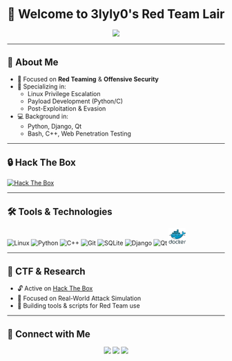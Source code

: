 <h1 align="center">👋 Welcome to 3lyly0's Red Team Lair</h1>
<p align="center">
  <img src="https://readme-typing-svg.demolab.com?font=Fira+Code&weight=500&pause=1000&color=F75409&center=true&vCenter=true&width=450&lines=Offensive+Security+Learner;Linux+Red+Team+Enthusiast;Python+Backdoor+Builder;CTF+Player+%7C+HackTheBox+%7C+Linux+Exploitation" />
</p>

---

## 🧠 About Me

- 🎯 Focused on **Red Teaming** & **Offensive Security**
- 🐧 Specializing in:
  - Linux Privilege Escalation
  - Payload Development (Python/C)
  - Post-Exploitation & Evasion
- 💻 Background in:
  - Python, Django, Qt
  - Bash, C++, Web Penetration Testing

---

## 🔒 Hack The Box

<a href="https://app.hackthebox.com/profile/2013583" target="_blank">
  <img src="https://www.hackthebox.com/badge/image/2013583" alt="Hack The Box" />
</a>

---

## 🛠 Tools & Technologies

<p align="left">
  <img src="https://cdn.jsdelivr.net/gh/devicons/devicon/icons/linux/linux-original.svg" width="40" title="Linux"/>
  <img src="https://cdn.jsdelivr.net/gh/devicons/devicon/icons/python/python-original.svg" width="40" title="Python"/>
  <img src="https://cdn.jsdelivr.net/gh/devicons/devicon/icons/cplusplus/cplusplus-original.svg" width="40" title="C++"/>
  <img src="https://www.vectorlogo.zone/logos/git-scm/git-scm-icon.svg" width="40" title="Git"/>
  <img src="https://www.vectorlogo.zone/logos/sqlite/sqlite-icon.svg" width="40" title="SQLite"/>
  <img src="https://cdn.worldvectorlogo.com/logos/django.svg" width="40" title="Django"/>
  <img src="https://upload.wikimedia.org/wikipedia/commons/0/0b/Qt_logo_2016.svg" width="40" title="Qt"/>
  <img src="https://raw.githubusercontent.com/devicons/devicon/master/icons/docker/docker-original-wordmark.svg" width="40" title="Docker"/>
</p>

---

## 🧠 CTF & Research

- 🔓 Active on [Hack The Box](https://app.hackthebox.com/users/2013583)
- 🎯 Focused on Real-World Attack Simulation
- 🧪 Building tools & scripts for Red Team use

---

## 🤝 Connect with Me

<p align="center">
  <a href="mailto:3lyly00@gmail.com"><img src="https://img.shields.io/badge/Gmail-D14836?style=for-the-badge&logo=gmail&logoColor=white" /></a>
  <a href="https://t.me/i3lyly0"><img src="https://img.shields.io/badge/Telegram-2CA5E0?style=for-the-badge&logo=telegram&logoColor=white" /></a>
  <img src="https://img.shields.io/badge/Discord-3lyly0-5865F2?style=for-the-badge&logo=discord&logoColor=white" />
</p>
